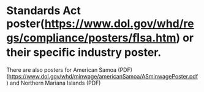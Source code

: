 # Standards Act poster(https://www.dol.gov/whd/regs/compliance/posters/ﬂsa.htm) or their speciﬁc industry poster.

There are also posters for American Samoa (PDF) (https://www.dol.gov/whd/minwage/americanSamoa/ASminwagePoster.pdf) and Northern Mariana Islands (PDF)